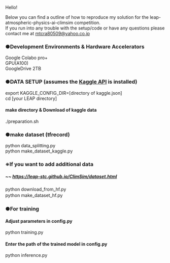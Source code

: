 Hello!  

Below you can find a outline of how to reproduce my solution for the leap-atmospheric-physics-ai-climsim competition.  
If you run into any trouble with the setup/code or have any questions please contact me at mtcra80509@yahoo.co.jp  

### ●Development Environments & Hardware Accelerators  
Google Colabo pro+  
GPU(A100)  
GoogleDrive 2TB  

### ●DATA SETUP (assumes the [Kaggle API](https://github.com/Kaggle/kaggle-api) is installed)  
export KAGGLE_CONFIG_DIR=[directory of kaggle.json]  
cd [your LEAP directory]  
#### make directory & Download of kaggle data  
./preparation.sh  

### ●make dataset (tfrecord) 
python data_splitting.py  
python make_dataset_kaggle.py  

### ※If you want to add additional data  
##### ~~ https://leap-stc.github.io/ClimSim/dataset.html  
python download_from_hf.py  
python make_dataset_hf.py  　

### ●For training  
#### Adjust parameters in config.py  
python training.py  
#### Enter the path of the trained model in config.py  
python inference.py  
